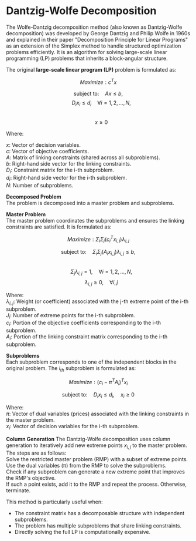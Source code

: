 # Dantzig-Wolfe Decomposition
The Wolfe-Dantzig decomposition method (also known as Dantzig-Wolfe decomposition) was developed by George Dantzig and Philip Wolfe in 1960s and explained in their paper "Decomposition Principle for Linear Programs" as an extension of the Simplex method to handle structured optimization problems efficiently. It is an algorithm for solving large-scale linear programming (LP) problems that inherits a block-angular structure.

The original **large-scale linear program (LP)** problem is formulated as:

$$Maximize: c^T x$$

$$\text{subject to:} \quad  A x ≤ b,$$
$$\quad D_i x_i ≤ d_i  \quad  \forall i = 1, 2, ..., N,$$  
$$\quad x ≥ 0$$

Where:

$x$: Vector of decision variables.<br>
$c$: Vector of objective coefficients.<br>
$A$: Matrix of linking constraints (shared across all subproblems).<br>
$b$: Right-hand side vector for the linking constraints.<br>
$D_i$: Constraint matrix for the i-th subproblem.<br>
$d_i$: Right-hand side vector for the i-th subproblem.<br>
$N$: Number of subproblems.

**Decomposed Problem**<br>
The problem is decomposed into a master problem and subproblems.

**Master Problem**<br>
The master problem coordinates the subproblems and ensures the linking constraints are satisfied. It is formulated as:

$$Maximize: Σ_i Σ_j (c_i^T x_{i,j}) λ_{i,j}$$

$$\text{subject to:} \quad  Σ_i Σ_j (A_i x_{i,j}) λ_{i,j} ≤ b,$$   
$$\quad Σ_j λ_{i,j} = 1,  \quad \forall i = 1, 2, \dots, N,$$
$$\quad λ_{i,j} ≥ 0,     \quad \forall i, j$$

Where:<br>
$λ_{i,j}$: Weight (or coefficient) associated with the j-th extreme point of the i-th subproblem.<br>
$J_i$: Number of extreme points for the i-th subproblem.<br>
$c_i$: Portion of the objective coefficients corresponding to the i-th subproblem.<br>
$A_i$: Portion of the linking constraint matrix corresponding to the i-th subproblem.<br>

**Subproblems**<br>
Each subproblem corresponds to one of the independent blocks in the original problem. The $i_{th}$ subproblem is formulated as:

$$Maximize: (c_i - π^T A_i)^T x_i$$

$$
\text{subject to:} \quad D_i x_i ≤ d_i, 
\quad x_i ≥ 0
$$

Where:<br>
$π$: Vector of dual variables (prices) associated with the linking constraints in the master problem.<br>
$x_i$: Vector of decision variables for the i-th subproblem.<br>

**Column Generation**
The Dantzig-Wolfe decomposition uses column generation to iteratively add new extreme points $x_{i,j}$ to the master problem. The steps are as follows:<br>
Solve the restricted master problem (RMP) with a subset of extreme points.<br>
Use the dual variables (π) from the RMP to solve the subproblems.<br>
Check if any subproblem can generate a new extreme point that improves the RMP's objective.<br>
If such a point exists, add it to the RMP and repeat the process. Otherwise, terminate.<br>

This method is particularly useful when:
- The constraint matrix has a decomposable structure with independent subproblems.
- The problem has multiple subproblems that share linking constraints.
- Directly solving the full LP is computationally expensive.
